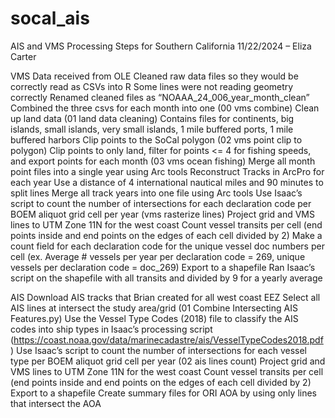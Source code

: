 # socal_ais

AIS and VMS Processing Steps for Southern California
11/22/2024 – Eliza Carter


VMS
Data received from OLE
Cleaned raw data files so they would be correctly read as CSVs into R
Some lines were not reading geometry correctly
Renamed cleaned files as “NOAAA_24_006_year_month_clean”
Combined the three csvs for each month into one (00 vms combine)
Clean up land data (01 land data cleaning)
Contains files for continents, big islands, small islands, very small islands, 1 mile buffered ports, 1 mile buffered harbors
Clip points to the SoCal polygon (02 vms point clip to polygon)
Clip points to only land, filter for points <= 4 for fishing speeds, and export points for each month (03 vms ocean fishing)
Merge all month point files into a single year using Arc tools
Reconstruct Tracks in ArcPro for each year
Use a distance of 4 international nautical miles and 90 minutes to split lines
Merge all track years into one file using Arc tools
Use Isaac’s script to count the number of intersections for each declaration code per BOEM aliquot grid cell per year (vms rasterize lines)
Project grid and VMS lines to UTM Zone 11N for the west coast
Count vessel transits per cell (end points inside and end points on the edges of each cell divided by 2)
Make a count field for each declaration code for the unique vessel doc numbers per cell (ex. Average # vessels per year per declaration code = 269, unique vessels per declaration code = doc_269)
Export to a shapefile
Ran Isaac’s script on the shapefile with all transits and divided by 9 for a yearly average

AIS
Download AIS tracks that Brian created for all west coast EEZ
Select all AIS lines at intersect the study area/grid (01 Combine Intersecting AIS Features.py)
Use the Vessel Type Codes (2018) file to classify the AIS codes into ship types in Isaac’s processing script (https://coast.noaa.gov/data/marinecadastre/ais/VesselTypeCodes2018.pdf)
Use Isaac’s script to count the number of intersections for each vessel type per BOEM aliquot grid cell per year (02 ais lines count)
Project grid and VMS lines to UTM Zone 11N for the west coast
Count vessel transits per cell (end points inside and end points on the edges of each cell divided by 2)
Export to a shapefile
Create summary files for ORI AOA by using only lines that intersect the AOA
